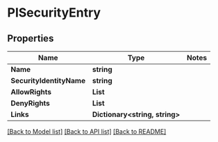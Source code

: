 # PISecurityEntry

## Properties
Name | Type | Notes
------------ | ------------- | -------------
**Name** | **string**
**SecurityIdentityName** | **string**
**AllowRights** | **List<string>**
**DenyRights** | **List<string>**
**Links** | **Dictionary<string, string>**

[[Back to Model list]](../../README.md#documentation-for-models) [[Back to API list]](../../README.md#documentation-for-api-endpoints) [[Back to README]](../../README.md)
